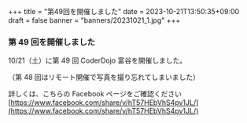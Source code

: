 +++
title = "第49回を開催しました"
date = 2023-10-21T13:50:35+09:00
draft = false
banner = "banners/20231021_1.jpg"
+++

### 第 49 回を開催しました

10/21（土）に第 49 回 CoderDojo 富谷を開催しました。

（第 48 回はリモート開催で写真を撮り忘れてしまいました）
    
詳しくは、こちらの Facebook ページをご確認ください[https://www.facebook.com/share/v/hT57HEbVhS4pv1JL/](https://www.facebook.com/share/v/hT57HEbVhS4pv1JL/)
